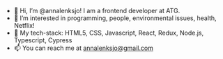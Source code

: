 - 👋 Hi, I’m @annalenksjo! I am a frontend developer at ATG. 
- 👀 I’m interested in programming, people, environmental issues, health, Netflix!
- 🌱 My tech-stack: HTML5, CSS, Javascript, React, Redux, Node.js, Typescript, Cypress
- 📫 You can reach me at annalenksjo@gmail.com
